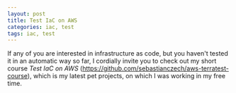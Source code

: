 ```yaml
---
layout: post
title: Test IaC on AWS
categories: iac, test
tags: iac, test
---
```


If any of you are interested in infrastructure as code, but you haven't tested it in an automatic way so far, I cordially invite you to check out my short course *Test IaC on AWS* (https://github.com/sebastianczech/aws-terratest-course), which is my latest pet projects, on which I was working in my free time.